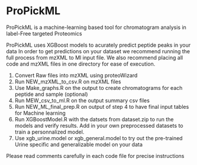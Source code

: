 # ProPickML
ProPickML is a machine-learning based tool for chromatogram analysis in label-Free targeted Proteomics

ProPickML uses XGBoost models to acurately predict peptide peaks in your data 
In order to get predictions on your dataset we recommend running the full process from mzXML to Ml input file. 
We also recommend placing all code and mzXML files in one directory for ease of execution.

1. Convert Raw files into mzXML using proteoWizard
2. Run NEW_mzXML_to_csv.R on mzXML files
3. Use Make_graphs.R on the output to create chromatograms for each peptide and sample (optional)
4. Run MEW_csv_to_ml.R on the output summary csv files
5. Run NEW_ML_final_prep.R on output of step 4 to have final input tables for Machine learning
6. Run XGBoostModel.R with the datsets from dataset.zip to run the models and verify results. Add in your own preprocessed datasets to train a personnalized model.
7. Use xgb_urine.model or xgb_general.model to try out the pre-trained Urine specific and generalizable model on your data

Please read comments carefully in each code file for precise instructions
